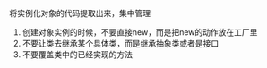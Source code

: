 将实例化对象的代码提取出来，集中管理

1. 创建对象实例的时候，不要直接new，而是把new的动作放在工厂里
2. 不要让类去继承某个具体类，而是继承抽象类或者是接口
3. 不要覆盖类中的已经实现的方法